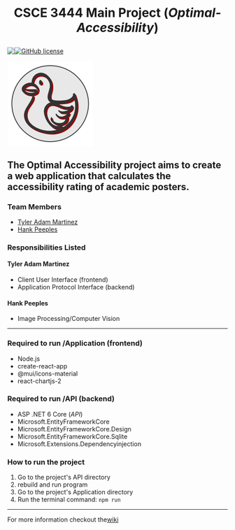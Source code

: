 # <p align="center"> CSCE 3444 Main Project (*Optimal-Accessibility*)

<p align="center" style="display: flex;" >
<img src="https://visitor-badge.glitch.me/badge?page_id=tyleradammartinez.Optimal-Accessibility" />
 <a href="https://github.com/TylerAdamMartinez/Optimal-Accessibility/blob/main/LICENSE"><img alt="GitHub license" src="https://img.shields.io/github/license/TylerAdamMartinez/Optimal-Accessibility"></a>
 </p>


<p align="center" style="display: flex;" >
<img alt="Optimal-Accessibility-Logo" src="https://github.com/TylerAdamMartinez/Optimal-Accessibility/blob/main/Application/src/Components/Optimal-Accessibility-Logo.png" />
 </p>

The Optimal Accessibility project aims to create a web application that calculates the accessibility rating of academic posters.
---

### Team Members
- [Tyler Adam Martinez](https://github.com/TylerAdamMartinez/)
- [Hank Peeples](https://github.com/hankpeeples)

### Responsibilities Listed
#### Tyler Adam Martinez
* Client User Interface (frontend)
* Application Protocol Interface (backend)

#### Hank Peeples
* Image Processing/Computer Vision

---

### Required to run /Application (frontend)
* Node.js
* create-react-app
* @mui/icons-material
* react-chartjs-2

### Required to run /API (backend)
* ASP .NET 6 Core (*API*)
* Microsoft.EntityFrameworkCore
* Microsoft.EntityFrameworkCore.Design
* Microsoft.EntityFrameworkCore.Sqlite
* Microsoft.Extensions.Dependencyinjection


### How to run the project
1. Go to the project's API directory
2. rebuild and run program
3. Go to the project's Application directory
4. Run the terminal command: `npm run`

---

<p align="center" style="display: flex;" > For more information checkout the <a href="https://github.com/TylerAdamMartinez/Optimal-Accessibility/wiki">wiki</a></p>
